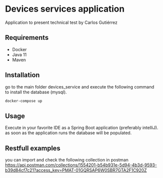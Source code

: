 # Devices services application

Application to present technical test by Carlos Gutiérrez

## Requirements
- Docker
- Java 11
- Maven


## Installation

go to the main folder devices_service and execute the following command to install the database (mysql).

```bash
docker-compose up
```

## Usage

Execute in your favorite IDE as a Spring Boot application (preferably intelliJ). as soon as the application runs the database will be populated.

## Restfull examples
you can import and check the following collection in postman https://api.postman.com/collections/1554201-b54b931e-5d94-4b3d-9593-b39d84cf7c21?access_key=PMAT-01GQRSAP6W0SBR7GTA2F1C920Z
